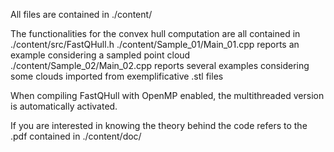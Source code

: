 All files are contained in ./content/

The functionalities for the convex hull computation are all contained in ./content/src/FastQHull.h
./content/Sample_01/Main_01.cpp reports an example considering a sampled point cloud
./content/Sample_02/Main_02.cpp reports several examples considering some clouds imported from exemplificative .stl files

When compiling FastQHull with OpenMP enabled, the multithreaded version is automatically activated.

If you are interested in knowing the theory behind the code refers to the .pdf contained in ./content/doc/